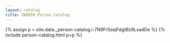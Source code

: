 ```yaml
---
layout: catalog
title: SWERIK Person Catalog
---
```

{% assign p = site.data._person-catalog.i-7N9FrSsejFdgtBz9LsadDe %}
{% include person-catalog.html p=p %}

